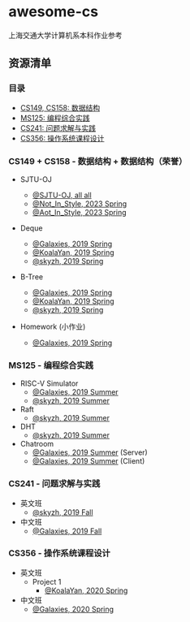 # awesome-cs

上海交通大学计算机系本科作业参考

## 资源清单

### 目录

* [CS149, CS158: 数据结构](#cs149)
* [MS125: 编程综合实践](#ms125)
* [CS241: 问题求解与实践](#cs241)
* [CS356: 操作系统课程设计](#cs356)

<a name="cs149"></a>
### CS149 + CS158 - 数据结构 + 数据结构（荣誉）

* SJTU-OJ
    * [@SJTU-OJ, all all](https://github.com/SJTU-OJ/SJTU-OJ.github.io)
    * [@Not_In_Style, 2023 Spring](233333)
    * [@Aot_In_Style, 2023 Spring](233333)

* Deque
    * [@Galaxies, 2019 Spring](https://github.com/Galaxies99/CS158-Project-Deque)
    * [@KoalaYan, 2019 Spring](https://github.com/KoalaYan/2019-CS158-DS_Project-deque)
    * [@skyzh, 2019 Spring](https://github.com/skyzh/data-structure-deque)
* B-Tree
    * [@Galaxies, 2019 Spring](https://github.com/Galaxies99/CS158-Project-BTree)
    * [@KoalaYan, 2019 Spring](https://github.com/KoalaYan/2019-CS158-DS_Project-BTree)
    * [@skyzh, 2019 Spring](https://github.com/skyzh/BPlusTree)
* Homework (小作业)
    * [@Galaxies, 2019 Spring](https://github.com/Galaxies99/CS158-Homework)

<a name="ms125"></a>
### MS125 - 编程综合实践

* RISC-V Simulator
    * [@Galaxies, 2019 Summer](https://github.com/Galaxies99/MS125-RISCV-simulator)
    * [@skyzh, 2019 Summer](https://github.com/skyzh/RISCV-Simulator)
* Raft
    * [@skyzh, 2019 Summer](https://github.com/iskyzh/raft)
* DHT
    * [@skyzh, 2019 Summer](https://github.com/skyzh/go-ght)
* Chatroom
    * [@Galaxies, 2019 Summer](https://github.com/Galaxies99/MS125-chatroom-server) (Server)
    * [@Galaxies, 2019 Summer](https://github.com/Galaxies99/MS125-chatroom-client) (Client)
    
<a name="cs241"></a>
### CS241 - 问题求解与实践

* 英文班
    * [@skyzh, 2019 Fall](https://github.com/skyzh/Meteor)
* 中文班
    * [@Galaxies, 2019 Fall](https://github.com/Galaxies99/CS241-CourseData)

<a name="cs356"></a>
### CS356 - 操作系统课程设计

* 英文班
    * Project 1
        * [@KoalaYan, 2020 Spring](https://github.com/KoalaYan/2020-CS356-Osprj1-AnroidProcessTree)
* 中文班
    * [@Galaxies, 2020 Spring](https://github.com/Galaxies99/CS307-Projects)

